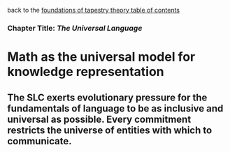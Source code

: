 back to the [foundations of tapestry theory table of contents](https://github.com/wds4/tribal-tapestry/blob/main/essays/bookJustification/hypotheses/tapestryFoundation.md)

### Chapter Title: *The Universal Language*

Math as the universal model for knowledge representation
=====

The SLC exerts evolutionary pressure for the fundamentals of language to be as inclusive and universal as possible. Every commitment restricts the universe of entities with which to communicate.
-----


